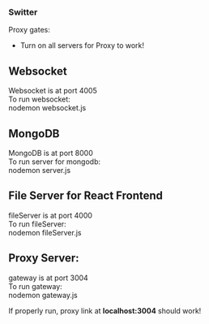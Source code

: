 ### Switter

Proxy gates:
* Turn on all servers for Proxy to work!

## Websocket
Websocket is at port 4005\
To run websocket:\
nodemon websocket.js


## MongoDB
MongoDB is at port 8000\
To run server for mongodb:\
nodemon server.js

## File Server for React Frontend
fileServer is at port 4000\
To run fileServer:\
nodemon fileServer.js

## Proxy Server: 
gateway is at port 3004\
To run gateway:\
nodemon gateway.js


If properly run, proxy link at **localhost:3004** should work!



